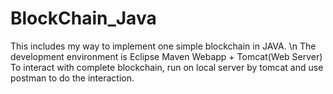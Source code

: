 # BlockChain_Java

This includes my way to implement one simple blockchain in JAVA. \n
The development environment is Eclipse Maven Webapp + Tomcat(Web Server)
To interact with complete blockchain, run on local server by tomcat
and use postman to do the interaction.

